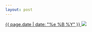 ```yaml
---
layout: post
---
```


<p>
  <a href="/227">
    <time>{{ page.date | date: "%e %B %Y" }}</time>
    <img src="https://s3.amazonaws.com/life.aaronjgreenberg.com/227.jpg">
  </a>
  
</p>
